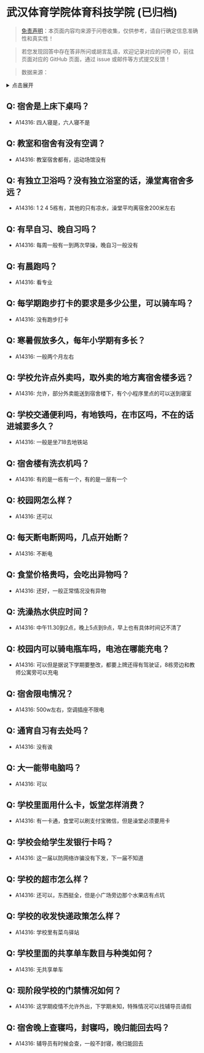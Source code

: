 # 武汉体育学院体育科技学院 (已归档)

> [免责声明](https://colleges.chat/#_3)：本页面内容均来源于问卷收集，仅供参考，请自行确定信息准确性和真实性！

> 若您发现回答中存在答非所问或胡言乱语，欢迎记录对应的问卷 ID，前往页面对应的 GitHub 页面，通过 issue 或邮件等方式提交反馈！

> 数据来源：

<details><summary>点击展开</summary>
<ul>
<li>A14316: 2366689088@qq.com (2022 年 07 月)</li>
</ul>
</details>

## Q: 宿舍是上床下桌吗？

- A14316: 四人寝是，六人寝不是

## Q: 教室和宿舍有没有空调？

- A14316: 教室宿舍都有，运动场馆没有

## Q: 有独立卫浴吗？没有独立浴室的话，澡堂离宿舍多远？

- A14316: 1 2 4 5栋有，其他的只有凉水，澡堂平均离宿舍200米左右

## Q: 有早自习、晚自习吗？

- A14316: 每周一般有一到两次早操，晚自习一般没有

## Q: 有晨跑吗？

- A14316: 看专业

## Q: 每学期跑步打卡的要求是多少公里，可以骑车吗？

- A14316: 没有跑步打卡

## Q: 寒暑假放多久，每年小学期有多长？

- A14316: 一般两个月左右

## Q: 学校允许点外卖吗，取外卖的地方离宿舍楼多远？

- A14316: 允许，部分外卖能送到宿舍楼下，有个小程序里点的可以送到寝室

## Q: 学校交通便利吗，有地铁吗，在市区吗，不在的话进城要多久？

- A14316: 一般是坐718去地铁站

## Q: 宿舍楼有洗衣机吗？

- A14316: 有的是一栋有一个，有的是一层有一个

## Q: 校园网怎么样？

- A14316: 还可以

## Q: 每天断电断网吗，几点开始断？

- A14316: 不断电

## Q: 食堂价格贵吗，会吃出异物吗？

- A14316: 还好，一般正常情况没有异物

## Q: 洗澡热水供应时间？

- A14316: 中午11.30到2点，晚上5点到9点，早上也有具体时间记不清了

## Q: 校园内可以骑电瓶车吗，电池在哪能充电？

- A14316: 可以但是据说下学期要整改，都要上牌还得有驾驶证，8栋旁边和教师公寓旁可以充电

## Q: 宿舍限电情况？

- A14316: 500w左右，空调插座不限电

## Q: 通宵自习有去处吗？

- A14316: 没有诶

## Q: 大一能带电脑吗？

- A14316: 可以

## Q: 学校里面用什么卡，饭堂怎样消费？

- A14316: 有一卡通，食堂可以刷支付宝微信，但是澡堂必须要用卡

## Q: 学校会给学生发银行卡吗？

- A14316: 这一届以防网络诈骗没有下发，下一届不知道

## Q: 学校的超市怎么样？

- A14316: 还可以，东西挺全，但是小广场旁边那个水果店有点坑

## Q: 学校的收发快递政策怎么样？

- A14316: 学校里有菜鸟驿站

## Q: 学校里面的共享单车数目与种类如何？

- A14316: 无共享单车

## Q: 现阶段学校的门禁情况如何？

- A14316: 这学期疫情不允许外出，下学期未知，特殊情况可以找辅导员请假

## Q: 宿舍晚上查寝吗，封寝吗，晚归能回去吗？

- A14316: 辅导员有时候会查，一般不封寝，晚归能回去

